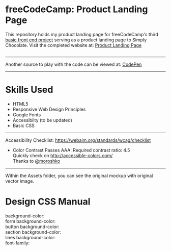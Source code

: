 # freeCodeCamp: Product Landing Page

This repository holds my product landing page for freeCodeCamp's third [basic front end project](https://www.freecodecamp.org/) serving as a product landing page to Simply Chocolate.
Visit the completed website at: [Product Landing Page](https://wonntann.github.io/)


[<img src="">](https://wonntann.github.io/product-landing-page/)


***
Another source to play with the code can be viewed at: [CodePen](https://codepen.io/wonntann)

***
# Skills Used
* HTML5
* Responsive Web Design Principles
* Google Fonts
* Accessibilty (to be updated)
* Basic CSS


***
Accessibility Checklist: https://webaim.org/standards/wcag/checklist
* Color Contrast Passes AAA: Required contrast ratio: 4.5 <br /> 
 Quickly check on http://accessible-colors.com/ <br /> 
 Thanks to [@moroshko](https://github.com/moroshko/accessible-colors)



***
Within the Assets folder, you can see the original mockup with original vector image.

# Design CSS Manual 
background-color: <br /> 
form background-color: <br /> 
button background-color: <br /> 
section background-color: <br /> 
lines background-color: <br /> 
font-family: 
